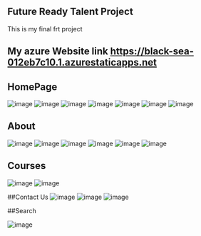 ## Future Ready Talent Project
This is my final frt project
## My azure Website link https://black-sea-012eb7c10.1.azurestaticapps.net

## HomePage
![image](https://user-images.githubusercontent.com/111221243/184535946-8560fb45-8e52-4db9-bb59-0b1718af8c3f.png)
![image](https://user-images.githubusercontent.com/111221243/184535992-35da6355-a6d2-4a03-b04e-c968f1dedafd.png)
![image](https://user-images.githubusercontent.com/111221243/184536000-3b9fb5ac-3344-4156-8d86-6472671dee13.png)
![image](https://user-images.githubusercontent.com/111221243/184536006-68f7315b-24e3-42a7-a3c1-12f978be2ba0.png)
![image](https://user-images.githubusercontent.com/111221243/184536019-473b012c-6f70-4b7f-aa13-1f45951a6587.png)
![image](https://user-images.githubusercontent.com/111221243/184536025-3a9d5348-fd22-472f-ae78-95caf1b70a77.png)
![image](https://user-images.githubusercontent.com/111221243/184536030-4efb733e-75f9-48a3-9d76-dc0499468193.png)

## About

![image](https://user-images.githubusercontent.com/111221243/184536061-e079ba60-fdb0-4897-9e0f-e156c197e62b.png)
![image](https://user-images.githubusercontent.com/111221243/184536071-07a8e45a-1e42-4609-ac54-35c96b6e2c61.png)
![image](https://user-images.githubusercontent.com/111221243/184536077-bca90a78-fd4e-4e4c-ac34-dc7c3f9222bc.png)
![image](https://user-images.githubusercontent.com/111221243/184536084-376179fc-2ded-4880-a6f0-ba02b232f5bd.png)
![image](https://user-images.githubusercontent.com/111221243/184536093-a17a75b2-de03-4b4e-8062-4da2245a7775.png)
![image](https://user-images.githubusercontent.com/111221243/184536097-f818a0ad-5757-4140-8cfb-2b203aaf3db0.png)

## Courses
![image](https://user-images.githubusercontent.com/111221243/184536119-69f36926-befc-437a-9e4a-4765dcf565c8.png)
![image](https://user-images.githubusercontent.com/111221243/184536124-9f09744d-ec7a-4c25-a3e5-38ab79e8d732.png)

##Contact Us
![image](https://user-images.githubusercontent.com/111221243/184536137-cfb1d144-9486-49f5-9615-7f8a33b50d72.png)
![image](https://user-images.githubusercontent.com/111221243/184536144-4f6cc1fa-c889-4e79-89f0-6a95cd56ff2d.png)
![image](https://user-images.githubusercontent.com/111221243/184536145-8185825a-3091-49ba-a39a-b5077b21b812.png)

##Search

![image](https://user-images.githubusercontent.com/111221243/184536156-f2e323fb-0bfd-439f-836b-5133392f174f.png)

